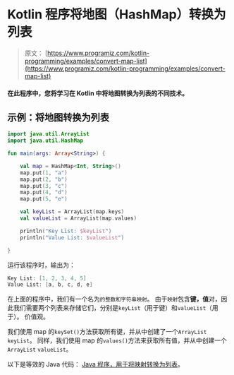 # Kotlin 程序将地图（HashMap）转换为列表

> 原文： [https://www.programiz.com/kotlin-programming/examples/convert-map-list](https://www.programiz.com/kotlin-programming/examples/convert-map-list)

#### 在此程序中，您将学习在 Kotlin 中将地图转换为列表的不同技术。

## 示例：将地图转换为列表

```kt
import java.util.ArrayList
import java.util.HashMap

fun main(args: Array<String>) {

    val map = HashMap<Int, String>()
    map.put(1, "a")
    map.put(2, "b")
    map.put(3, "c")
    map.put(4, "d")
    map.put(5, "e")

    val keyList = ArrayList(map.keys)
    val valueList = ArrayList(map.values)

    println("Key List: $keyList")
    println("Value List: $valueList")

}
```

运行该程序时，输出为：

```kt
Key List: [1, 2, 3, 4, 5]
Value List: [a, b, c, d, e]
```

在上面的程序中，我们有一个名为`的整数和字符串映射`。 由于`映射`包含**键，值**对，因此我们需要两个列表来存储它们，分别是`keyList`（用于键）和`valueList`（用于）。 价值观。

我们使用 map 的`keySet()`方法获取所有键，并从中创建了一个`ArrayList` `keyList`。 同样，我们使用 map 的`values()`方法来获取所有值，并从中创建一个`ArrayList` `valueList`。

以下是等效的 Java 代码： [Java 程序，用于将映射转换为列表](/java-programming/examples/convert-map-list "Java Program to convert map to a list")。